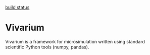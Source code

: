 [build status](https://api.travis-ci.org/ihmeuw/vivarium.svg?branch=develop)
# Vivarium

Vivarium is a framework for microsimulation written using standard scientific Python tools (numpy, pandas).
